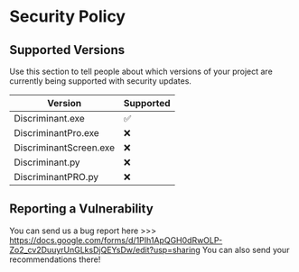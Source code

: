 # Security Policy

## Supported Versions

Use this section to tell people about which versions of your project are
currently being supported with security updates.

| Version | Supported          |
| ------- | ------------------ |
| Discriminant.exe   | :white_check_mark: |
| DiscriminantPro.exe   | :x:                |
| DiscriminantScreen.exe   | :x: |
| Discriminant.py   | :x:                |
| DiscriminantPRO.py   | :x:                |

## Reporting a Vulnerability

You can send us a bug report here >>> https://docs.google.com/forms/d/1PIh1ApQGH0dRwOLP-Zo2_cv2DuuyrUnGLksDjQEYsDw/edit?usp=sharing
You can also send your recommendations there!
